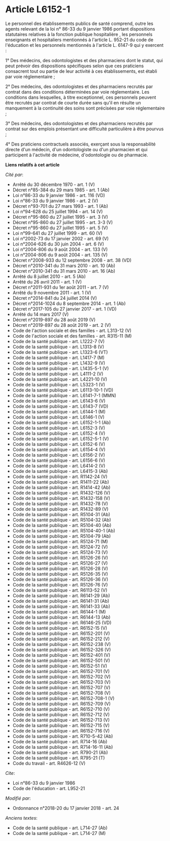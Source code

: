 # Article L6152-1

Le personnel des établissements publics de santé comprend, outre les agents relevant de la loi n° 86-33 du 9 janvier 1986
portant dispositions statutaires relatives à la fonction publique hospitalière , les personnels enseignants et hospitaliers
mentionnés à l'article L. 952-21 du code de l'éducation et les personnels mentionnés à l'article L. 6147-9 qui y exercent :

1° Des médecins, des odontologistes et des pharmaciens dont le statut, qui peut prévoir des dispositions spécifiques selon
que ces praticiens consacrent tout ou partie de leur activité à ces établissements, est établi par voie réglementaire ;

2° Des médecins, des odontologistes et des pharmaciens recrutés par contrat dans des conditions déterminées par voie
réglementaire. Les conditions dans lesquelles, à titre exceptionnel, ces personnels peuvent être recrutés par contrat de
courte durée sans qu'il en résulte un manquement à la continuité des soins sont précisées par voie réglementaire ;

3° Des médecins, des odontologistes et des pharmaciens recrutés par contrat sur des emplois présentant une difficulté
particulière à être pourvus ;

4° Des praticiens contractuels associés, exerçant sous la responsabilité directe d'un médecin, d'un odontologiste ou d'un
pharmacien et qui participent à l'activité de médecine, d'odontologie ou de pharmacie.

**Liens relatifs à cet article**

_Cité par_:

  - Arrêté du 30 décembre 1970 - art. 1 (V)
  - Décret n°85-384 du 29 mars 1985 - art. 1 (Ab)
  - Loi n°86-33 du 9 janvier 1986 - art. 116 (VD)
  - Loi n°86-33 du 9 janvier 1986 - art. 2 (V)
  - Décret n°93-701 du 27 mars 1993 - art. 1 (Ab)
  - Loi n°94-628 du 25 juillet 1994 - art. 14 (V)
  - Décret n°95-860 du 27 juillet 1995 - art. 3 (V)
  - Décret n°95-860 du 27 juillet 1995 - art. 3-3 (V)
  - Décret n°95-860 du 27 juillet 1995 - art. 5 (V)
  - Loi n°99-641 du 27 juillet 1999 - art. 60 (V)
  - Loi n°2002-73 du 17 janvier 2002 - art. 69 (V)
  - Loi n°2004-626 du 30 juin 2004 - art. 6 (V)
  - Loi n°2004-806 du 9 août 2004 - art. 133 (V)
  - Loi n°2004-806 du 9 août 2004 - art. 135 (V)
  - Décret n°2008-933 du 12 septembre 2008 - art. 38 (VD)
  - Décret n°2010-341 du 31 mars 2010 - art. 10 (Ab)
  - Décret n°2010-341 du 31 mars 2010 - art. 16 (Ab)
  - Arrêté du 8 juillet 2010 - art. 5 (Ab)
  - Arrêté du 26 avril 2011 - art. 1 (V)
  - Décret n°2011-931 du 1er août 2011 - art. 7 (V)
  - Arrêté du 9 novembre 2011 - art. 1 (V)
  - Décret n°2014-841 du 24 juillet 2014 (V)
  - Décret n°2014-1024 du 8 septembre 2014 - art. 1 (Ab)
  - Décret n°2017-105 du 27 janvier 2017 - art. 1 (VD)
  - Arrêté du 14 mars 2017 (V)
  - Décret n°2019-897 du 28 août 2019 (V)
  - Décret n°2019-897 du 28 août 2019 - art. 2 (V)
  - Code de l'action sociale et des familles - art. L313-12 (V)
  - Code de l'action sociale et des familles - art. R315-11 (M)
  - Code de la santé publique - art. L1222-7 (V)
  - Code de la santé publique - art. L1313-8 (V)
  - Code de la santé publique - art. L1323-6 (VT)
  - Code de la santé publique - art. L1417-7 (M)
  - Code de la santé publique - art. L1432-9 (V)
  - Code de la santé publique - art. L1435-5-1 (V)
  - Code de la santé publique - art. L4111-2 (V)
  - Code de la santé publique - art. L4221-10 (V)
  - Code de la santé publique - art. L5323-1 (V)
  - Code de la santé publique - art. L6113-10-1 (VD)
  - Code de la santé publique - art. L6141-7-1 (MMN)
  - Code de la santé publique - art. L6143-6 (V)
  - Code de la santé publique - art. L6143-7 (VD)
  - Code de la santé publique - art. L6144-1 (M)
  - Code de la santé publique - art. L6146-1 (V)
  - Code de la santé publique - art. L6152-1-1 (Ab)
  - Code de la santé publique - art. L6152-3 (V)
  - Code de la santé publique - art. L6152-4 (V)
  - Code de la santé publique - art. L6152-5-1 (V)
  - Code de la santé publique - art. L6152-6 (V)
  - Code de la santé publique - art. L6154-4 (V)
  - Code de la santé publique - art. L6156-2 (V)
  - Code de la santé publique - art. L6156-6 (V)
  - Code de la santé publique - art. L6414-2 (V)
  - Code de la santé publique - art. L6415-3 (Ab)
  - Code de la santé publique - art. R1142-24 (V)
  - Code de la santé publique - art. R1411-22 (Ab)
  - Code de la santé publique - art. R1414-42 (Ab)
  - Code de la santé publique - art. R1432-126 (V)
  - Code de la santé publique - art. R1432-158 (V)
  - Code de la santé publique - art. R1432-78 (V)
  - Code de la santé publique - art. R1432-89 (V)
  - Code de la santé publique - art. R5104-31 (Ab)
  - Code de la santé publique - art. R5104-32 (Ab)
  - Code de la santé publique - art. R5104-40 (Ab)
  - Code de la santé publique - art. R5104-40-1 (Ab)
  - Code de la santé publique - art. R5104-79 (Ab)
  - Code de la santé publique - art. R5124-71 (M)
  - Code de la santé publique - art. R5124-72 (V)
  - Code de la santé publique - art. R5124-73 (V)
  - Code de la santé publique - art. R5126-26 (V)
  - Code de la santé publique - art. R5126-27 (V)
  - Code de la santé publique - art. R5126-28 (V)
  - Code de la santé publique - art. R5126-35 (V)
  - Code de la santé publique - art. R5126-36 (V)
  - Code de la santé publique - art. R5126-76 (V)
  - Code de la santé publique - art. R6113-52 (V)
  - Code de la santé publique - art. R6141-29 (Ab)
  - Code de la santé publique - art. R6141-31 (Ab)
  - Code de la santé publique - art. R6141-33 (Ab)
  - Code de la santé publique - art. R6144-1 (M)
  - Code de la santé publique - art. R6144-13 (Ab)
  - Code de la santé publique - art. R6146-25 (VD)
  - Code de la santé publique - art. R6152-15 (V)
  - Code de la santé publique - art. R6152-201 (V)
  - Code de la santé publique - art. R6152-212 (V)
  - Code de la santé publique - art. R6152-238 (V)
  - Code de la santé publique - art. R6152-326 (V)
  - Code de la santé publique - art. R6152-401 (V)
  - Code de la santé publique - art. R6152-501 (V)
  - Code de la santé publique - art. R6152-51 (V)
  - Code de la santé publique - art. R6152-701 (V)
  - Code de la santé publique - art. R6152-702 (V)
  - Code de la santé publique - art. R6152-703 (V)
  - Code de la santé publique - art. R6152-707 (V)
  - Code de la santé publique - art. R6152-708 (V)
  - Code de la santé publique - art. R6152-708-1 (V)
  - Code de la santé publique - art. R6152-709 (V)
  - Code de la santé publique - art. R6152-710 (V)
  - Code de la santé publique - art. R6152-712 (V)
  - Code de la santé publique - art. R6152-713 (V)
  - Code de la santé publique - art. R6152-715 (V)
  - Code de la santé publique - art. R6152-716 (V)
  - Code de la santé publique - art. R710-5-42 (Ab)
  - Code de la santé publique - art. R714-16 (Ab)
  - Code de la santé publique - art. R714-16-11 (Ab)
  - Code de la santé publique - art. R790-21 (Ab)
  - Code de la santé publique - art. R795-21 (T)
  - Code du travail - art. R4626-12 (V)

_Cite_:

  - Loi n°86-33 du 9 janvier 1986
  - Code de l'éducation - art. L952-21

_Modifié par_:

  - Ordonnance n°2018-20 du 17 janvier 2018 - art. 24

_Anciens textes_:

  - Code de la santé publique - art. L714-27 (Ab)
  - Code de la santé publique - art. L714-27 (M)
